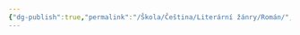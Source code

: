 ```yaml
---
{"dg-publish":true,"permalink":"/Škola/Čeština/Literární žánry/Román/","created":"2023-11-29T15:05:00.913+01:00","updated":"2024-03-13T18:26:14.037+01:00"}
---
```



